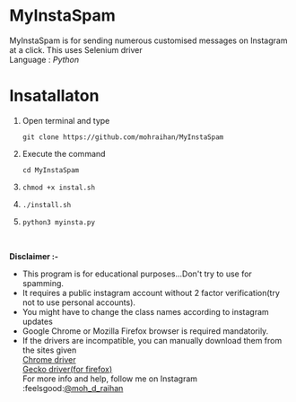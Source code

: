 # MyInstaSpam
MyInstaSpam is for sending numerous customised messages on Instagram at a click. This uses Selenium driver<br/>
Language : *Python*<br/>

# Insatallaton
1. Open terminal and type
   ```
   git clone https://github.com/mohraihan/MyInstaSpam
   ```
4. Execute the command
   ```
   cd MyInstaSpam
   ```
6. ```
   chmod +x instal.sh
   ```
8. ```
   ./install.sh
   ```
10. ```
    python3 myinsta.py
    ```
    <br>

**Disclaimer :-**
* This program is for educational purposes...Don't try to use for spamming.
* It requires a public instagram account without 2 factor verification(try not to use personal accounts).
* You might have to change the class names according to instagram updates
* Google Chrome or Mozilla Firefox browser is required mandatorily.
* If the drivers are incompatible, you can manually download them from the sites given<br/>
[Chrome driver](https://sites.google.com/a/chromium.org/chromedriver/downloads)<br/>
[Gecko driver(for firefox)](https://github.com/mozilla/geckodriver/releases)<br/>
For more info and help, follow me on Instagram<br/>
:feelsgood:[@moh_d_raihan](https://www.instagram.com/raihan.io)
